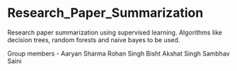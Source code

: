 # Research_Paper_Summarization
Research paper summarization using supervised learning. Algorithms like decision trees, random forests and naive bayes to be used. 

Group members - 
Aaryan Sharma 
Rohan Singh Bisht
Akshat Singh 
Sambhav Saini
